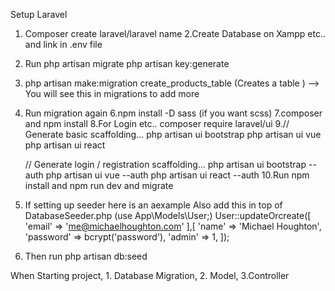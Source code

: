 Setup Laravel
1. Composer create laravel/laravel name
2.Create Database on Xampp etc.. and link in .env file
3. Run php artisan migrate 
php artisan key:generate
4. php artisan make:migration create_products_table (Creates a table ) --> You will see this in migrations to add more 
5. Run migration again
6.npm install -D sass (if you want scss)
7.composer and npm install
8.For Login etc.. composer require laravel/ui
9.// Generate basic scaffolding...
	php artisan ui bootstrap
	php artisan ui vue
	php artisan ui react

	// Generate login / registration scaffolding...
	php artisan ui bootstrap --auth
	php artisan ui vue --auth
	php artisan ui react --auth
10.Run npm install and npm run dev and migrate
11. If setting up seeder here is an aexample
Also add this in top of DatabaseSeeder.php (use App\Models\User;)
        User::updateOrcreate([
            'email' => 'me@michaelhoughton.com'
        ],[
            'name' => 'Michael Houghton',
            'password' => bcrypt('password'),
            'admin' => 1,
        ]);
12. Then run php artisan db:seed

When Starting project, 1. Database Migration, 2. Model, 3.Controller